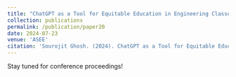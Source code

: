 ```yaml
---
title: "ChatGPT as a Tool for Equitable Education in Engineering Classes"
collection: publications
permalink: /publication/paper20
date: 2024-07-23
venue: 'ASEE'
citation: 'Sourojit Ghosh. (2024). ChatGPT as a Tool for Equitable Education in Engineering Classes. Upcoming Publication, ASEE 2024.'
---
```


Stay tuned for conference proceedings! 
